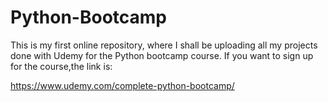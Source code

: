 # Python-Bootcamp
This is my first online repository, where I shall be uploading all my projects done with Udemy for the Python bootcamp course.
If you want to sign up for the course,the link is:

https://www.udemy.com/complete-python-bootcamp/
